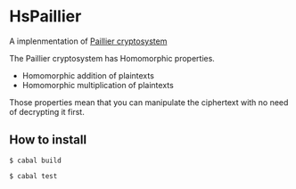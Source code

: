 
# HsPaillier


A implenmentation of [Paillier cryptosystem](http://en.wikipedia.org/wiki/Paillier_cryptosystem)

The Paillier cryptosystem has Homomorphic properties.

* Homomorphic addition of plaintexts
* Homomorphic multiplication of plaintexts

Those properties mean that you can manipulate the ciphertext with no need of decrypting it first.

## How to install

`$ cabal build`  

`$ cabal test`
